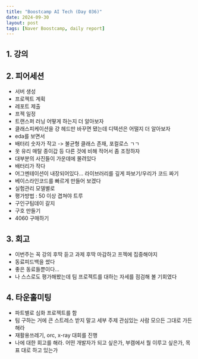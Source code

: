 ```yaml
---
title: "Boostcamp AI Tech (Day 036)"
date: 2024-09-30
layout: post
tags: [Naver Boostcamp, daily report]
---
```

## 1. 강의

## 2. 피어세션
- 서버 생성
- 프로젝트 계획
- 레포트 제출
- 프젝 일정 
- 트랜스퍼 러닝 어떻게 하는지 더 알아보자
- 클래스피케이션을 걍 헤드만 바꾸면 됐는데 디텍션은 어떨지 더 알아보자
- eda를 보면서
- 배터리 숫자가 작고 -> 불균형 클래스 존재, 포컬로스 ㄱㄱ
- 옷 유리 매탈 종이갑 등 다른 것에 비해 적어서 좀 조정하자
- 대부분의 사진들이 가운데에 몰려있다
- 배터리가 작다
- 어그멘테이션이 내장되어있다... 라이브러리를 깊게 파보기/우리가 코드 짜기
- 베이스라인코드를 빠르게 만들어 보겠다
- 실험관리 모델별로
- 평가방법 : 50 이상 겹쳐야 트루
- 구인구팀데이 갈지
- 구호 만들기
- 4060 구매하기

## 3. 회고
- 이번주는 꼭 강의 후딱 듣고 과제 후딱 마감하고 프젝에 집중해야지
- 동료피드백을 썼다
- 좋은 동료들뿐이다...
- 나 스스로도 평가해봤는데 팀 프로젝트를 대하는 자세를 점검해 볼 기회였다

## 4. 타운홀미팅
- 파트별로 심화 프로젝트를 함
- 팀 구하는 거에 큰 스트레스 받지 말고 세부 주제 관심있는 사람 모으든 그대로 가든 해라
- 재활용쓰레기, orc, x-ray 대회를 진행
- 나에 대한 회고를 해라. 어떤 개발자가 되고 싶은가, 부캠에서 뭘 이루고 싶은가, 목표 대로 하고 있는가